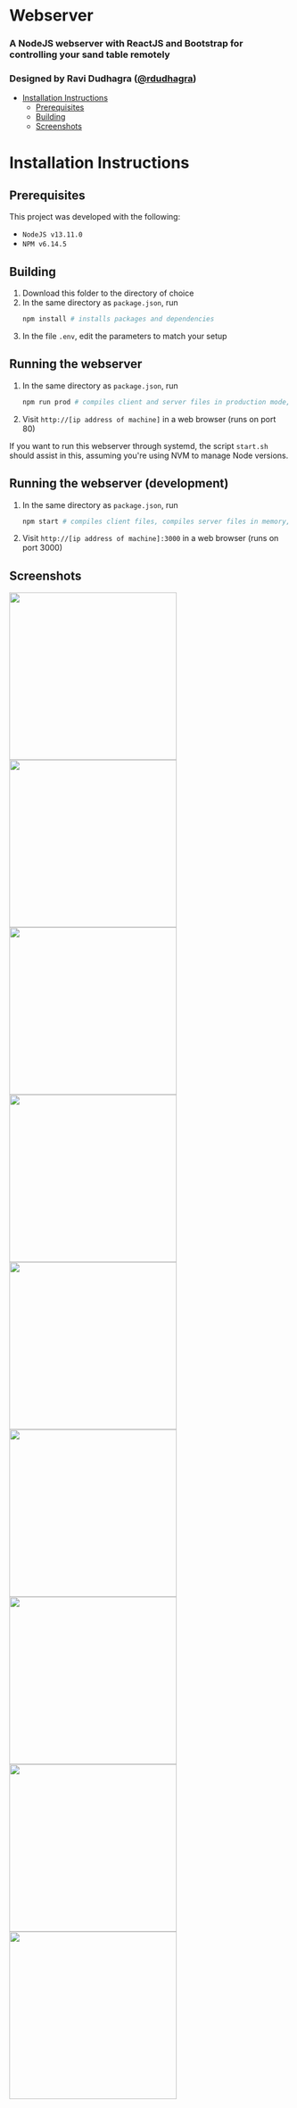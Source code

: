 # Webserver
### A NodeJS webserver with ReactJS and Bootstrap for controlling your sand table remotely
### Designed by Ravi Dudhagra ([@rdudhagra](https://github.com/rdudhagra))

- [Installation Instructions](#installation-instructions)
  - [Prerequisites](#prerequisites)
  - [Building](#building)
  - [Screenshots](#screenshots)

# Installation Instructions

## Prerequisites
This project was developed with the following:
- `NodeJS v13.11.0`
- `NPM v6.14.5`

## Building
1. Download this folder to the directory of choice
2. In the same directory as `package.json`, run
   ```bash
   npm install # installs packages and dependencies
   ```
3. In the file `.env`, edit the parameters to match your setup

## Running the webserver
1. In the same directory as `package.json`, run
   ```bash
   npm run prod # compiles client and server files in production mode, and runs server
   ```
2. Visit `http://[ip address of machine]` in a web browser (runs on port 80)

If you want to run this webserver through systemd, the script `start.sh` should assist in this, assuming you're using NVM to manage Node versions.

## Running the webserver (development)
1. In the same directory as `package.json`, run
   ```bash
   npm start # compiles client files, compiles server files in memory, starts server with nodemon (restarts on file changes)
   ```
2. Visit `http://[ip address of machine]:3000` in a web browser (runs on port 3000)

## Screenshots
<img src="images/2020-09-08-16-35-02.png" width="300">
<img src="images/2020-09-08-16-37-38.png" width="300">
<img src="images/2020-09-08-16-35-49.png" width="300">
<img src="images/2020-09-08-16-36-49.png" width="300">
<img src="images/2020-09-08-16-36-36.png" width="300">
<img src="images/2020-09-08-16-37-10.png" width="300">
<img src="images/2020-09-08-16-37-21.png" width="300">
<img src="images/2020-09-08-16-37-53.png" width="300">
<img src="images/2020-09-08-16-38-06.png" width="300">